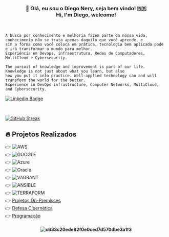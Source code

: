 
<h3 align="center">  <br>

👋 Olá, eu sou o Diego Nery, seja bem vindo! 🇧🇷 <br>
    Hi, I'm Diego, welcome!
<br>

</h3>

<br>

```
A busca por conhecimento e melhoria fazem parte da nossa vida, conhecimento não se trata apenas daquilo que você aprende, e 
sim a forma como você coloca em prática, tecnologia bem aplicada pode e irá transformar o mundo para melhor.
Experiência em Devops, infraestrutura, Redes de Computadores, MultiCloud e Cybersecurity.

The pursuit of knowledge and improvement is part of our life. Knowledge is not just about what you learn, but also
how you put it into practice. Well-applied technology can and will transform the world for the better.
Experience in DevOps infrastructure, Computer Networks, MultiCloud, and Cybersecurity.
```
</h3>

[![Linkedin Badge](https://img.shields.io/badge/-Linkedin-blue?style=for-the-badge&logo=Linkedin&logoColor=white&link=https://github.com/diegonery465)](https://www.linkedin.com/in/diego-nery-2a06151a7/)

<br>

<!-- GithubStats -->
[![GitHub Streak](https://streak-stats.demolab.com/?user=diegonery465&theme=bear&background=000&border=30A3DC&dates=FFF)](https://git.io/streak-stats)

## 🔥 Projetos Realizados

 👉 ![AWS](https://img.shields.io/badge/Amazon_AWS-FF9900?style=for-the-badge&logo=amazonaws&logoColor=white)<a href="/" target="_blank"></a></BR>
 👉 ![GOOGLE](https://img.shields.io/badge/Google_Cloud-4285F4?style=for-the-badge&logo=google-cloud&logoColor=white)<a href="/" target="_blank"></a></BR>
 👉 ![Azure](https://img.shields.io/badge/azure-%230072C6.svg?style=for-the-badge&logo=microsoftazure&logoColor=white)<a href="/" target="_blank"></a></BR>
 👉 ![Oracle](https://img.shields.io/badge/Oracle-F80000?style=for-the-badge&logo=oracle&logoColor=white)<a href="/" target="_blank"></a></BR>
 👉 ![VAGRANT](https://img.shields.io/badge/Vagrant-1868F2?style=for-the-badge&logo=Vagrant&logoColor=white)<a href="/" target="_blank"></a></BR>
 👉 ![ANSIBLE](https://img.shields.io/badge/Ansible-000000?style=for-the-badge&logo=ansible&logoColor=white)<a href="/" target="_blank"></a></BR>
 👉 ![TERRAFORM](https://img.shields.io/badge/Terraform-7B42BC?style=for-the-badge&logo=terraform&logoColor=white)<a href="/" target="_blank"></a></BR>
 👉 <a href="/" target="_blank">Projetos On-Premisses</a></BR>
 👉 <a href="/" target="_blank">Defesa Cibernética</a></BR>
 👉 <a href="https://github.com/diegonery465/Projetos-HTML-CSS-JS" target="_blank">Programação</a></BR>

<h4 align="center">
 
![c633c20ede82f0e0ced7d570dbe3a1f3](https://user-images.githubusercontent.com/70382532/138322189-2db8df52-9dcb-40a0-88a8-c365466bd33d.gif)

</h4>















